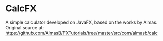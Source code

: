 # CalcFX
A simple calculator developed on JavaFX, based on the works by Almas.
Original source at: https://github.com/AlmasB/FXTutorials/tree/master/src/com/almasb/calc
